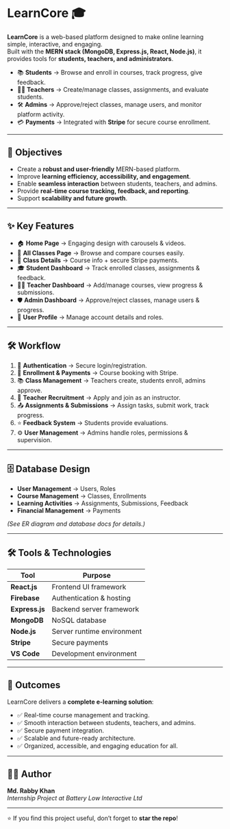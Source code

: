 # LearnCore 🎓

**LearnCore** is a web-based platform designed to make online learning simple, interactive, and engaging.  
Built with the **MERN stack (MongoDB, Express.js, React, Node.js)**, it provides tools for **students, teachers, and administrators**.  

- 📚 **Students** → Browse and enroll in courses, track progress, give feedback.  
- 👩‍🏫 **Teachers** → Create/manage classes, assignments, and evaluate students.  
- 🛠️ **Admins** → Approve/reject classes, manage users, and monitor platform activity.  
- 💳 **Payments** → Integrated with **Stripe** for secure course enrollment.  

---

## 🚀 Objectives
- Create a **robust and user-friendly** MERN-based platform.  
- Improve **learning efficiency, accessibility, and engagement**.  
- Enable **seamless interaction** between students, teachers, and admins.  
- Provide **real-time course tracking, feedback, and reporting**.  
- Support **scalability and future growth**.  

---

## ✨ Key Features
- 🏠 **Home Page** → Engaging design with carousels & videos.  
- 📂 **All Classes Page** → Browse and compare courses easily.  
- 📑 **Class Details** → Course info + secure Stripe payments.  
- 🎓 **Student Dashboard** → Track enrolled classes, assignments & feedback.  
- 👩‍🏫 **Teacher Dashboard** → Add/manage courses, view progress & submissions.  
- 🛡️ **Admin Dashboard** → Approve/reject classes, manage users & progress.  
- 🙍 **User Profile** → Manage account details and roles.  

---

## 🛠️ Workflow
1. 🔑 **Authentication** → Secure login/registration.  
2. 📝 **Enrollment & Payments** → Course booking with Stripe.  
3. 📚 **Class Management** → Teachers create, students enroll, admins approve.  
4. 🏫 **Teacher Recruitment** → Apply and join as an instructor.  
5. 📤 **Assignments & Submissions** → Assign tasks, submit work, track progress.  
6. ⭐ **Feedback System** → Students provide evaluations.  
7. ⚙️ **User Management** → Admins handle roles, permissions & supervision.  

---

## 🗄️ Database Design
- **User Management** → Users, Roles  
- **Course Management** → Classes, Enrollments  
- **Learning Activities** → Assignments, Submissions, Feedback  
- **Financial Management** → Payments  

*(See ER diagram and database docs for details.)*

---

## 🛠️ Tools & Technologies
| Tool        | Purpose                                     |
|-------------|---------------------------------------------|
| **React.js** | Frontend UI framework                      |
| **Firebase** | Authentication & hosting                   |
| **Express.js** | Backend server framework                  |
| **MongoDB**  | NoSQL database                              |
| **Node.js**  | Server runtime environment                  |
| **Stripe**   | Secure payments                             |
| **VS Code**  | Development environment                     |

---

## 🎯 Outcomes
LearnCore delivers a **complete e-learning solution**:
- ✅ Real-time course management and tracking.  
- ✅ Smooth interaction between students, teachers, and admins.  
- ✅ Secure payment integration.  
- ✅ Scalable and future-ready architecture.  
- ✅ Organized, accessible, and engaging education for all.  

---

## 👨‍💻 Author
**Md. Rabby Khan**  
*Internship Project at Battery Low Interactive Ltd*

---

⭐ If you find this project useful, don’t forget to **star the repo**!
